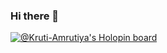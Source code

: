 ### Hi there 👋

[![@Kruti-Amrutiya's Holopin board](https://holopin.io/api/user/board?user=Kruti-Amrutiya)](https://holopin.io/@Kruti-Amrutiya)

<!--
**Kruti-Amrutiya/Kruti-Amrutiya** is a ✨ _special_ ✨ repository because its `README.md` (this file) appears on your GitHub profile.

Here are some ideas to get you started:

- 🔭 I’m currently working on ...
- 🌱 I’m currently learning ...
- 👯 I’m looking to collaborate on ...
- 🤔 I’m looking for help with ...
- 💬 Ask me about ...
- 📫 How to reach me: ...
- 😄 Pronouns: ...
- ⚡ Fun fact: ...
-->

